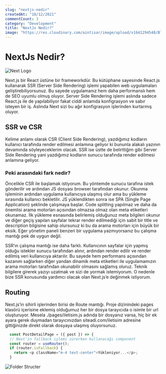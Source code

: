 ```yaml
---
slug: "nextjs-nedir"
createdAt: "18/12/2021"
commentCount: 3
category: "Development"
title: "NextJs Nedir?"
image: "https://res.cloudinary.com/aintisar/image/upload/v1641294548/Blog/next_kf5dzb.png"
---
```


# NextJs Nedir?

![Next Logo](https://res.cloudinary.com/aintisar/image/upload/v1641294548/Blog/next_kf5dzb.png)

Next.js bir React üstüne bir frameworkdür. Bu kütüphane sayesinde React.js kullanarak SSR (Server Side Rendering) işlemi yapabilen web uygulamaları geliştirebiliyorsunuz. Bu sayede uygulamanız hem daha performanslı hem de SEO uyumlu olmuş oluyor. Server Side Rendering işlemi aslında sadece React.js ile de yapılabiliyor fakat ciddi anlamda konfigrasyon ve sabır isteyen bir iş. Aslında Next sizi bu ağır konfigrasyon işlerinden kurtarmış oluyor.

## SSR ve CSR

Kelime anlamı olarak CSR (Client Side Rendering), yazdığımız kodların kullanıcı tarafında render edilmesi anlamına geliyor ki bununla alakalı yazının devamında söyleyeceklerim olacak. SSR ise üstte de belirttiğim gibi Server Side Rendering yani yazdığımız kodların sunucu tarafında render edilmesi anlamına geliyor.

### Peki arasındaki fark nedir?

Öncelikle CSR ile başlamak istiyorum. Bu yöntemde sunucu tarafına istek gönderilir ve ardından JS dosyası browser tarafından okunur. Okunma işleminin ardından uygulama kullanıcıya ulaşmış olur ama bu yükleme sırasında kullanıcı bekletilir. JS yüklendikten sonra ise SPA (Single Page Application) şeklinde çalışmaya başlar. Code splitting yapılmaz ve daha da önemlisi arama motorları açısından olmazsa olmaz olan meta etiketleri okunamaz. İlk yükleme esnasında belirlemiş olduğunuz meta bilgileri okunur ve diğer geçiş yapılan sayfalar tekrar render edilmediği için sabit bir title ve description bilgisine sahip olursunuz ki bu da arama motorları için büyük bir eksik. Eğer yönetim paneli benzeri bir uygulama yazmıyorsanız bu çalışma mantığı pek de uygun değil.

SSR’ın çalışma mantığı ise daha farklı. Kullanıcının sayfalar için yapmış olduğu istekler sunucu tarafından alınır, ardından render edilir ve render edilmiş veri kullanıcıya aktarılır. Bu sayede hem performans açısından kazanım sağlarken diğer yandan dinamik meta etiketleri ile uygulamamızın arama motorları tarafından okunabilir olmasını sağlamış oluruz. Teknik bilgilere girerek yazıyı uzatmak ve sizi de yormak istemiyorum. O nedenle bize SSR konusunda yardımcı olacak olan Next.js’e değinmek istiyorum.

## Routing

Next.js’in sihirli işlerinden birisi de Route mantığı. Proje dizinindeki pages klasörü içerisine eklemiş olduğumuz her bir dosya tarayıcıda o isimle bir url oluşturuyor. Mesela ./pages/iletisim.js adında bir dosyanız varsa, hiç bir ek ayara gerek duymadan tarayıcınızdan siteadi.com/iletisim adresine gittiğinizde direkt olarak dosyaya ulaşmış oluyorsunuz.

```js
  const PostDetailPage = ({ post }) => {
  // Next'in fallback işlemi sürerken kullanacağı component
  const router = useRouter();
  if (router.isFallback) {
    return <p className="m-4 text-center">Yükleniyor...</p>;
  }
```

![Folder Structer](https://i.imgur.com/5QD5h36.jpg)
